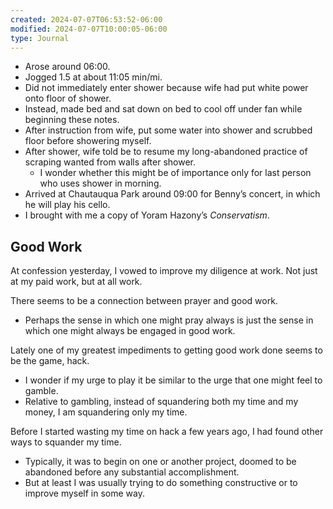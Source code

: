 ```yaml
---
created: 2024-07-07T06:53:52-06:00
modified: 2024-07-07T10:00:05-06:00
type: Journal
---
```


- Arose around 06:00.
- Jogged 1.5 at about 11:05 min/mi.
- Did not immediately enter shower because wife had put white power onto floor of shower.
- Instead, made bed and sat down on bed to cool off under fan while beginning these notes.
- After instruction from wife, put some water into shower and scrubbed floor before showering myself.
- After shower, wife told be to resume my long-abandoned practice of scraping wanted from walls after shower.
  - I wonder whether this might be of importance only for last person who uses shower in morning.
- Arrived at Chautauqua Park around 09:00 for Benny’s concert, in which he will play his cello.
- I brought with me a copy of Yoram Hazony’s *Conservatism*.

## Good Work

At confession yesterday, I vowed to improve my diligence at work. Not just at my paid work, but at all work.

There seems to be a connection between prayer and good work.

- Perhaps the sense in which one might pray always is just the sense in which one might always be engaged in good work.

Lately one of my greatest impediments to getting good work done seems to be the game, hack.

- I wonder if my urge to play it be similar to the urge that one might feel to gamble.
- Relative to gambling, instead of squandering both my time and my money, I am squandering only my time.

Before I started wasting my time on hack a few years ago, I had found other ways to squander my time.

- Typically, it was to begin on one or another project, doomed to be abandoned before any substantial accomplishment.
- But at least I was usually trying to do something constructive or to improve myself in some way.
